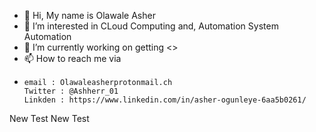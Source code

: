 - 👋 Hi, My name is Olawale Asher
- 👀 I’m interested in CLoud Computing and, Automation System Automation
- 🌱 I’m currently working on getting <<Anything that picks my intrest>>
- 📫 How to reach me via 
-     email : Olawaleasherprotonmail.ch
      Twitter : @Ashherr_01
      Linkden : https://www.linkedin.com/in/asher-ogunleye-6aa5b0261/    

<!---
Ashherr1/Ashherr1 is a ✨ special ✨ repository because its `README.md` (this file) appears on your GitHub profile.
You can click the Preview link to take a look at your changes.
--->
New Test
New Test 